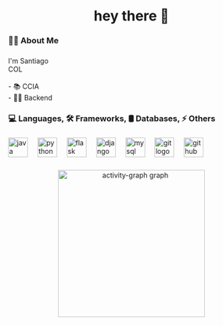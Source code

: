 ###  

<h1 align="center">hey there 👋</h1>  

###  

<h3 align="left">👩‍💻 About Me</h3>  

###  

<p align="left">I'm Santiago<br>COL<br><br>- 📚 CCIA<br>- 💪🏻 Backend</p>  

###  

<h3 align="left">💻 Languages, 🛠️ Frameworks, 🛢️ Databases, ⚡ Others</h3>  

###  

<div align="left">
  <img src="https://cdn.jsdelivr.net/gh/devicons/devicon/icons/java/java-original.svg" height="40" alt="java logo"  />
  <img width="12" />
  <img src="https://cdn.jsdelivr.net/gh/devicons/devicon/icons/python/python-original.svg" height="40" alt="python logo"  />
  <img width="12" />
  <img src="https://cdn.jsdelivr.net/gh/devicons/devicon/icons/flask/flask-original.svg" height="40" alt="flask logo"  />
  <img width="12" />
  <img src="https://cdn.jsdelivr.net/gh/devicons/devicon/icons/django/django-plain.svg" height="40" alt="django logo"  />
  <img width="12" />
  <img src="https://cdn.jsdelivr.net/gh/devicons/devicon/icons/mysql/mysql-original.svg" height="40" alt="mysql logo"  />
  <img width="12" />
  <img src="https://cdn.jsdelivr.net/gh/devicons/devicon/icons/git/git-original.svg" height="40" alt="git logo"  />
  <img width="12" />
  <img src="https://cdn.jsdelivr.net/gh/devicons/devicon/icons/github/github-original.svg" height="40" alt="github logo"  />
</div>

###  

<div align="center">
  <img src="https://github-readme-activity-graph.vercel.app/graph?username=SKing25&radius=16&theme=gotham&area=true&order=5&hide_title=false&hide_border=true" height="300" alt="activity-graph graph"  />
</div>
